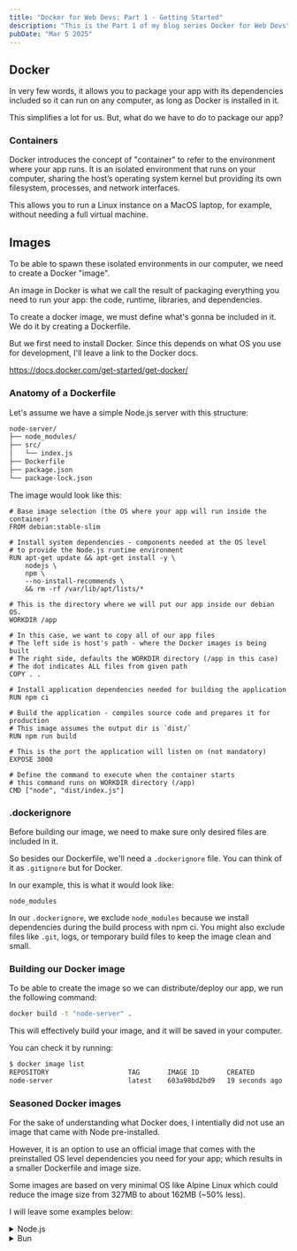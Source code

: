 ```yaml
---
title: "Docker for Web Devs: Part 1 - Getting Started"
description: "This is the Part 1 of my blog series Docker for Web Devs"
pubDate: "Mar 5 2025"
---
```


## Docker

In very few words, it allows you to package your app with its dependencies included so it can run on any computer, as long as Docker is installed in it.

This simplifies a lot for us. But, what do we have to do to package our app?

### Containers

Docker introduces the concept of "container" to refer to the environment where your app runs. It is an isolated environment that runs on your computer, sharing the host’s operating system kernel but providing its own filesystem, processes, and network interfaces. 

This allows you to run a Linux instance on a MacOS laptop, for example, without needing a full virtual machine.

## Images

To be able to spawn these isolated environments in our computer, we need to create a Docker "image".

An image in Docker is what we call the result of packaging everything you need to run your app:  the code, runtime, libraries, and dependencies.

To create a docker image, we must define what's gonna be included in it. We do it by creating a Dockerfile.

But we first need to install Docker. Since this depends on what OS you use for development, I'll leave a link to the Docker docs.

https://docs.docker.com/get-started/get-docker/

### Anatomy of a Dockerfile

Let's assume we have a simple Node.js server with this structure:

```bash
node-server/
├── node_modules/
├── src/
│   └── index.js
├── Dockerfile
├── package.json
└── package-lock.json
```

The image would look like this:

```docker
# Base image selection (the OS where your app will run inside the container)
FROM debian:stable-slim

# Install system dependencies - components needed at the OS level
# to provide the Node.js runtime environment
RUN apt-get update && apt-get install -y \
    nodejs \
    npm \
    --no-install-recommends \
    && rm -rf /var/lib/apt/lists/*

# This is the directory where we will put our app inside our debian OS.
WORKDIR /app

# In this case, we want to copy all of our app files
# The left side is host's path - where the Docker images is being built
# The right side, defaults the WORKDIR directory (/app in this case)
# The dot indicates ALL files from given path
COPY . .

# Install application dependencies needed for building the application
RUN npm ci

# Build the application - compiles source code and prepares it for production
# This image assumes the output dir is `dist/`
RUN npm run build

# This is the port the application will listen on (not mandatory)
EXPOSE 3000

# Define the command to execute when the container starts
# this command runs on WORKDIR directory (/app)
CMD ["node", "dist/index.js"]
```

### .dockerignore

Before building our image, we need to make sure only desired files are included in it.

So besides our Dockerfile, we'll need a `.dockerignore` file. You can think of it as `.gitignore` but for Docker.

In our example, this is what it would look like:

```
node_modules
```

In our `.dockerignore`, we exclude `node_modules` because we install dependencies during the build process with npm ci. You might also exclude files like `.git`, logs, or temporary build files to keep the image clean and small.

### Building our Docker image

To be able to create the image so we can distribute/deploy our app, we run the following command:

```bash
docker build -t "node-server" .
```

This will effectively build your image, and it will be saved in your computer.

You can check it by running:

```bash
$ docker image list
REPOSITORY                    TAG       IMAGE ID       CREATED          SIZE
node-server                   latest    603a98bd2bd9   19 seconds ago   327MB
```

### Seasoned Docker images

For the sake of understanding what Docker does, I intentially did not use an image that came with Node pre-installed.

However, it is an option to use an official image that comes with the preinstalled OS level dependencies you need for your app; which results in a smaller Dockerfile and image size.

Some images are based on very minimal OS like Alpine Linux which could reduce the image size from 327MB to about 162MB (~50% less).

I will leave some examples below:

<details>
  <summary>Node.js</summary>
  
```docker
# Official node image using Alpine Linux and pre-installed Node v22
FROM node:22-alpine

WORKDIR /app

COPY . .

RUN npm ci --omit=dev

EXPOSE 3000

CMD ["node", "src/index.js"]
```
</details>


<details>
  <summary>Bun</summary>

```docker
# Official node image using Alpine Linux and pre-installed Bun v1
FROM oven/bun:1-alpine
WORKDIR /usr/src/app

COPY package.json bun.lock ./
RUN bun install --frozen-lockfile --production

COPY . .

USER bun
EXPOSE 3000/tcp
ENTRYPOINT ["bun", "run", "index.ts"]
```

</details>